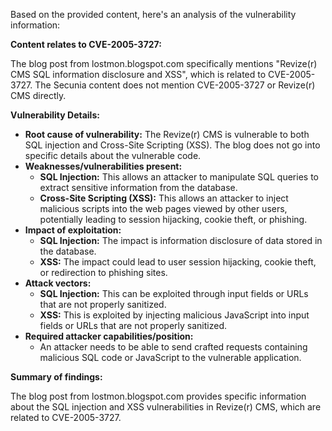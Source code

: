 Based on the provided content, here's an analysis of the vulnerability information:

**Content relates to CVE-2005-3727:**

The blog post from lostmon.blogspot.com specifically mentions "Revize(r) CMS SQL information disclosure and XSS", which is related to CVE-2005-3727. The Secunia content does not mention CVE-2005-3727 or Revize(r) CMS directly.

**Vulnerability Details:**

*   **Root cause of vulnerability:** The Revize(r) CMS is vulnerable to both SQL injection and Cross-Site Scripting (XSS). The blog does not go into specific details about the vulnerable code.
*   **Weaknesses/vulnerabilities present:**
    *   **SQL Injection:** This allows an attacker to manipulate SQL queries to extract sensitive information from the database.
    *  **Cross-Site Scripting (XSS):** This allows an attacker to inject malicious scripts into the web pages viewed by other users, potentially leading to session hijacking, cookie theft, or phishing.
*   **Impact of exploitation:**
    *   **SQL Injection:** The impact is information disclosure of data stored in the database.
    *   **XSS:** The impact could lead to user session hijacking, cookie theft, or redirection to phishing sites.
*  **Attack vectors:**
    *   **SQL Injection:** This can be exploited through input fields or URLs that are not properly sanitized.
    *   **XSS:** This is exploited by injecting malicious JavaScript into input fields or URLs that are not properly sanitized.
*   **Required attacker capabilities/position:**
    *   An attacker needs to be able to send crafted requests containing malicious SQL code or JavaScript to the vulnerable application.

**Summary of findings:**

The blog post from lostmon.blogspot.com provides specific information about the SQL injection and XSS vulnerabilities in Revize(r) CMS, which are related to CVE-2005-3727.